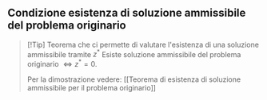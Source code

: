 ## Condizione esistenza di soluzione ammissibile del problema originario

> [!Tip] Teorema che ci permette di valutare l'esistenza di una soluzione ammissibile tramite $z^*$
> Esiste soluzione ammissibile del problema originario $\iff z^*=0$.
> 
> Per la dimostrazione vedere: [[Teorema di esistenza di soluzione ammissibile per il problema originario]] 
